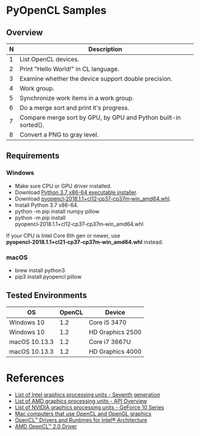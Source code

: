 # PyOpenCL Samples

## Overview

 N | Description
---- | ----
1 | List OpenCL devices.
2 | Print "Hello World!" in CL language.
3 | Examine whether the device support double precision.
4 | Work group.
5 | Synchronize work items in a work group.
6 | Do a merge sort and print it's progress.
7 | Compare merge sort by GPU, by GPU and Python built-in sorted().
8 | Convert a PNG to gray level.

## Requirements

### Windows

* Make sure CPU or GPU driver installed.
* Download [Python 3.7 x86-64 executable installer](https://www.python.org/ftp/python/3.7.0/python-3.7.0-amd64.exe).
* Download [pyopencl‑2018.1.1+cl12‑cp37‑cp37m‑win_amd64.whl](https://www.lfd.uci.edu/~gohlke/pythonlibs/#pyopencl).
* Install Python 3.7 x86-64.
* python -m pip install numpy pillow
* python -m pip install pyopencl‑2018.1.1+cl12‑cp37‑cp37m‑win_amd64.whl

If your CPU is Intel Core 6th gen or newer, use **pyopencl‑2018.1.1+cl21‑cp37‑cp37m‑win_amd64.whl** instead.

### macOS

* brew install python3
* pip3 install pyopencl pillow

## Tested Environments

OS | OpenCL | Device
---- | ---- | ----
Windows 10 | 1.2 | Core i5 3470
Windows 10 | 1.2 | HD Graphics 2500
macOS 10.13.3 | 1.2 | Core i7 3667U
macOS 10.13.3 | 1.2 | HD Graphics 4000

# References

* [List of Intel graphics processing units - Seventh generation](https://en.wikipedia.org/wiki/List_of_Intel_graphics_processing_units#Seventh_generation)
* [List of AMD graphics processing units - API Overview](https://en.wikipedia.org/wiki/List_of_AMD_graphics_processing_units#API_Overview)
* [List of NVIDIA graphics processing units - GeForce 10 Series](https://en.wikipedia.org/wiki/List_of_Nvidia_graphics_processing_units#GeForce_10_series)
* [Mac computers that use OpenCL and OpenGL graphics](https://support.apple.com/en-us/HT202823)
* [OpenCL™ Drivers and Runtimes for Intel® Architecture](https://software.intel.com/en-us/articles/opencl-drivers)
* [AMD OpenCL™ 2.0 Driver](https://support.amd.com/en-us/kb-articles/Pages/OpenCL2-Driver.aspx)
